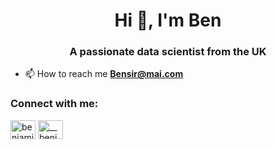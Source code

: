 <h1 align="center">Hi 👋, I'm Ben</h1>
<h3 align="center">A passionate data scientist from the UK</h3>


- 📫 How to reach me **Bensir@mai.com**

<h3 align="left">Connect with me:</h3>
<p align="left">
<a href="https://linkedin.com/in/benjamin brooke" target="blank"><img align="center" src="https://raw.githubusercontent.com/rahuldkjain/github-profile-readme-generator/master/src/images/icons/Social/linked-in-alt.svg" alt="benjamin brooke" height="30" width="40" /></a>
<a href="https://www.leetcode.com/__benjamin__" target="blank"><img align="center" src="https://raw.githubusercontent.com/rahuldkjain/github-profile-readme-generator/master/src/images/icons/Social/leet-code.svg" alt="__benjamin__" height="30" width="40" /></a>
</p>


